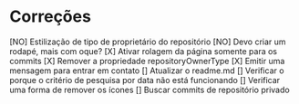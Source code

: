# Correções
[NO] Estilização de tipo de proprietário do repositório
[NO] Devo criar um rodapé, mais com oque?
[X] Ativar rolagem da página somente para os commits
[X] Remover a propriedade repositoryOwnerType
[X] Emitir uma mensagem para entrar em contato
[] Atualizar o readme.md
[] Verificar o porque o critério de pesquisa por data não está funcionando
[] Verificar uma forma de remover os ícones
[] Buscar commits de repositório privado
